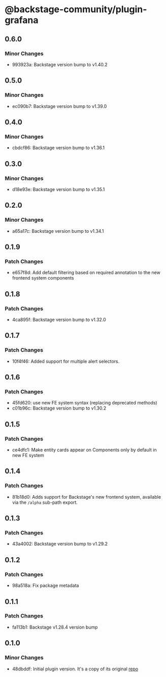 # @backstage-community/plugin-grafana

## 0.6.0

### Minor Changes

- 993923a: Backstage version bump to v1.40.2

## 0.5.0

### Minor Changes

- ec090b7: Backstage version bump to v1.39.0

## 0.4.0

### Minor Changes

- cbdcf86: Backstage version bump to v1.36.1

## 0.3.0

### Minor Changes

- d18e93e: Backstage version bump to v1.35.1

## 0.2.0

### Minor Changes

- a65a17c: Backstage version bump to v1.34.1

## 0.1.9

### Patch Changes

- e657f8d: Add default filtering based on required annotation to the new frontend system components

## 0.1.8

### Patch Changes

- 4ca895f: Backstage version bump to v1.32.0

## 0.1.7

### Patch Changes

- 10f4f46: Added support for multiple alert selectors.

## 0.1.6

### Patch Changes

- 45fd620: use new FE system syntax (replacing deprecated methods)
- c01b96c: Backstage version bump to v1.30.2

## 0.1.5

### Patch Changes

- ce4dfc1: Make entity cards appear on Components only by default in new FE system

## 0.1.4

### Patch Changes

- 81b18d0: Adds support for Backstage's new frontend system, available via the `/alpha` sub-path export.

## 0.1.3

### Patch Changes

- 43a4002: Backstage version bump to v1.29.2

## 0.1.2

### Patch Changes

- 98a518a: Fix package metadata

## 0.1.1

### Patch Changes

- fa113b1: Backstage v1.28.4 version bump

## 0.1.0

### Minor Changes

- 48dbddf: Initial plugin version. It's a copy of its original [repo](https://github.com/K-Phoen/backstage-plugin-grafana)
